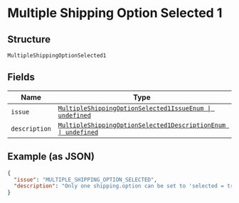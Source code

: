 
# Multiple Shipping Option Selected 1

## Structure

`MultipleShippingOptionSelected1`

## Fields

| Name | Type | Tags | Description |
|  --- | --- | --- | --- |
| `issue` | [`MultipleShippingOptionSelected1IssueEnum \| undefined`](../../doc/models/multiple-shipping-option-selected-1-issue-enum.md) | Optional | - |
| `description` | [`MultipleShippingOptionSelected1DescriptionEnum \| undefined`](../../doc/models/multiple-shipping-option-selected-1-description-enum.md) | Optional | - |

## Example (as JSON)

```json
{
  "issue": "MULTIPLE_SHIPPING_OPTION_SELECTED",
  "description": "Only one shipping.option can be set to 'selected = true'."
}
```

